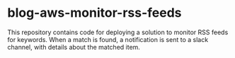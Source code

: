 # blog-aws-monitor-rss-feeds
This repository contains code for deploying a solution to monitor RSS feeds for keywords. When a match is found, a notification is sent to a slack channel, with details about the matched item.
